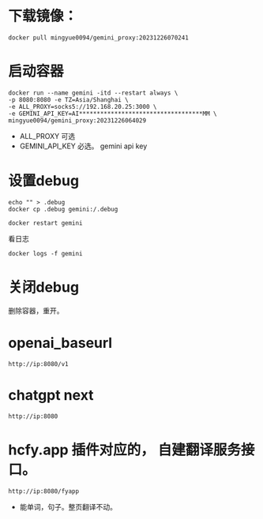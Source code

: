 # 下载镜像：

```
docker pull mingyue0094/gemini_proxy:20231226070241
```


# 启动容器

```
docker run --name gemini -itd --restart always \
-p 8080:8080 -e TZ=Asia/Shanghai \
-e ALL_PROXY=socks5://192.168.20.25:3000 \
-e GEMINI_API_KEY=AI***********************************MM \
mingyue0094/gemini_proxy:20231226064029
```

-   ALL_PROXY 可选
- GEMINI_API_KEY 必选。 gemini api key


# 设置debug
```
echo "" > .debug
docker cp .debug gemini:/.debug

docker restart gemini
 ```

看日志
```
docker logs -f gemini
```


# 关闭debug
删除容器，重开。


# openai_baseurl

```
http://ip:8080/v1
```

# chatgpt next
```
http://ip:8080
```

# hcfy.app 插件对应的， 自建翻译服务接口。
```
http://ip:8080/fyapp
```
 - 能单词，句子。整页翻译不动。
